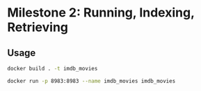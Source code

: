 # Milestone 2: Running, Indexing, Retrieving

## Usage

```sh
docker build . -t imdb_movies

docker run -p 8983:8983 --name imdb_movies imdb_movies
```